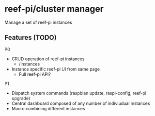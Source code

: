 # reef-pi/cluster manager

Manage a set of reef-pi instances

## Features  (TODO)

P0
- CRUD operation of reef-pi instances
  - /instances
- Instance specific reef-pi UI from same page
  - Full reef-pi API?

P1
- Dispatch system commands (raspbian update, raspi-config, reef-pi upgrade)
- Central dashboard composed of any number of indiviudual instances
- Macro combining different instances
